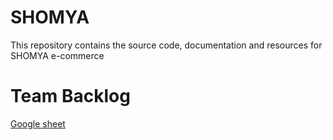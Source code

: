 # SHOMYA
This repository contains the source code, documentation and resources for SHOMYA e-commerce

# Team Backlog
[Google sheet](https://docs.google.com/spreadsheets/d/19wdoVy30Yd0z1drf2HZa1oTiyqRDgZ4PleSpzl5oty4/edit?usp=sharing)
